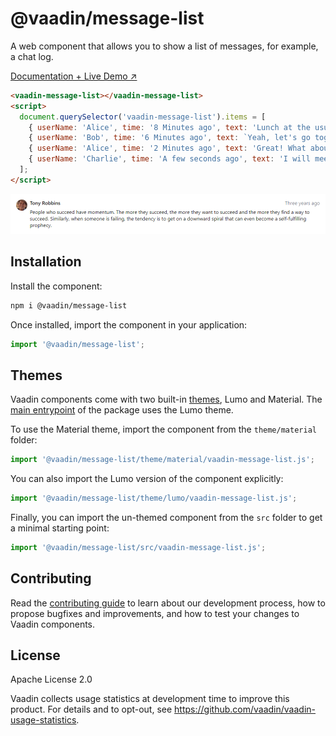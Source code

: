 # @vaadin/message-list

A web component that allows you to show a list of messages, for example, a chat log.

[Documentation + Live Demo ↗](https://vaadin.com/docs/latest/components/message-list)

```html
<vaadin-message-list></vaadin-message-list>
<script>
  document.querySelector('vaadin-message-list').items = [
    { userName: 'Alice', time: '8 Minutes ago', text: 'Lunch at the usual place?' },
    { userName: 'Bob', time: '6 Minutes ago', text: `Yeah, let's go together.` },
    { userName: 'Alice', time: '2 Minutes ago', text: 'Great! What about you, Charlie?' },
    { userName: 'Charlie', time: 'A few seconds ago', text: 'I will meet you there.' },
  ];
</script>
```

[<img src="https://raw.githubusercontent.com/vaadin/web-components/main/packages/message-list/screenshot.png" width="504" alt="Screenshot of vaadin-message-list">](https://vaadin.com/docs/latest/components/message-list)

## Installation

Install the component:

```sh
npm i @vaadin/message-list
```

Once installed, import the component in your application:

```js
import '@vaadin/message-list';
```

## Themes

Vaadin components come with two built-in [themes](https://vaadin.com/docs/latest/styling), Lumo and Material.
The [main entrypoint](https://github.com/vaadin/web-components/blob/main/packages/message-list/vaadin-message-list.js) of the package uses the Lumo theme.

To use the Material theme, import the component from the `theme/material` folder:

```js
import '@vaadin/message-list/theme/material/vaadin-message-list.js';
```

You can also import the Lumo version of the component explicitly:

```js
import '@vaadin/message-list/theme/lumo/vaadin-message-list.js';
```

Finally, you can import the un-themed component from the `src` folder to get a minimal starting point:

```js
import '@vaadin/message-list/src/vaadin-message-list.js';
```

## Contributing

Read the [contributing guide](https://vaadin.com/docs/latest/contributing) to learn about our development process, how to propose bugfixes and improvements, and how to test your changes to Vaadin components.

## License

Apache License 2.0

Vaadin collects usage statistics at development time to improve this product.
For details and to opt-out, see https://github.com/vaadin/vaadin-usage-statistics.
